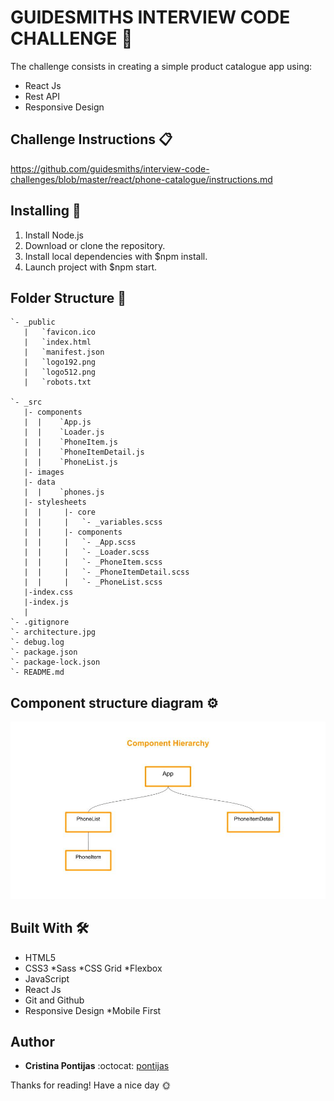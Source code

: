 # GUIDESMITHS INTERVIEW CODE CHALLENGE 🎯

The challenge consists in creating a simple product catalogue app using:

- React Js
- Rest API
- Responsive Design

## Challenge Instructions :clipboard:

https://github.com/guidesmiths/interview-code-challenges/blob/master/react/phone-catalogue/instructions.md

## Installing :wrench:

1. Install Node.js
2. Download or clone the repository.
3. Install local dependencies with \$npm install.
4. Launch project with \$npm start.

## Folder Structure :open_file_folder:
```
`- _public
   |   `favicon.ico
   |   `index.html
   |   `manifest.json
   |   `logo192.png
   |   `logo512.png
   |   `robots.txt

`- _src
   |- components
   |  |    `App.js
   |  |    `Loader.js
   |  |    `PhoneItem.js
   |  |    `PhoneItemDetail.js
   |  |    `PhoneList.js
   |- images
   |- data
   |  |    `phones.js
   |- stylesheets
   |  |		|- core
   |  |    	|	`- _variables.scss
   |  |		|- components
   |  |    	|	`- _App.scss
   |  |    	|	`- _Loader.scss
   |  |    	|	`- _PhoneItem.scss
   |  |    	|	`- _PhoneItemDetail.scss
   |  |    	|	`- _PhoneList.scss
   |-index.css
   |-index.js
   |
`- .gitignore
`- architecture.jpg
`- debug.log
`- package.json
`- package-lock.json
`- README.md 

```

## Component structure diagram ⚙

![](architecture.jpg)

## Built With 🛠

- HTML5
- CSS3
  *Sass
  *CSS Grid
  \*Flexbox
- JavaScript
- React Js
- Git and Github
- Responsive Design
   *Mobile First 

## Author

- **Cristina Pontijas** :octocat: [pontijas](https://github.com/pontijas)

Thanks for reading!
Have a nice day 🌞
